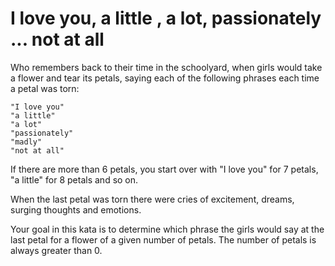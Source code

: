 # I love you, a little , a lot, passionately ... not at all

Who remembers back to their time in the schoolyard, when girls would take a flower and tear its petals, saying each of the following phrases each time a petal was torn:

    "I love you"
    "a little"
    "a lot"
    "passionately"
    "madly"
    "not at all"

If there are more than 6 petals, you start over with "I love you" for 7 petals, "a little" for 8 petals and so on.

When the last petal was torn there were cries of excitement, dreams, surging thoughts and emotions.

Your goal in this kata is to determine which phrase the girls would say at the last petal for a flower of a given number of petals. The number of petals is always greater than 0.
